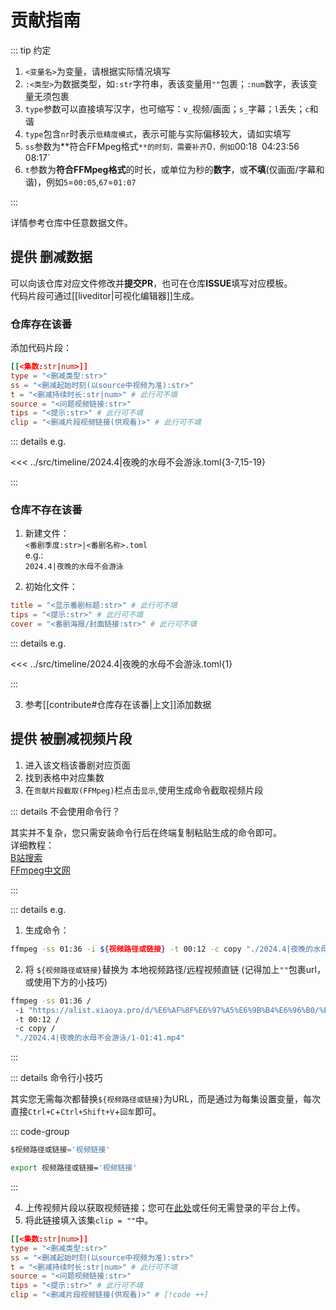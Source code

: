 # 贡献指南

::: tip 约定

1. `<变量名>`为变量，请根据实际情况填写  
2. `:<类型>`为数据类型，如`:str`字符串，表该变量用`""`包裹；`:num`数字，表该变量无须包裹  
3. `type`参数可以直接填写汉字，也可缩写：`v_`视频/画面；`s_`字幕；`l`丢失；`c`和谐  
4. `type`包含`nr`时表示`低精度模式`，表示可能与实际偏移较大，请如实填写  
5. `ss`参数为**符合FFMpeg格式`**的时刻，需要补齐`0`，例如`00:18` `04:23:56` `08:17`  
6. `t`参数为**符合FFMpeg格式**的时长，或单位为秒的**数字**，或**不填**(仅画面/字幕和谐)，例如`5`=`00:05`,`67`=`01:07`  

:::

详情参考仓库中任意数据文件。  

## 提供 删减数据

可以向该仓库对应文件修改并**提交PR**，也可在仓库**ISSUE**填写对应模板。  
代码片段可通过[[liveditor|可视化编辑器]]生成。  

### 仓库存在该番

添加代码片段：  

```toml
[[<集数:str|num>]]
type = "<删减类型:str>"
ss = "<删减起始时刻(以source中视频为准):str>"
t = "<删减持续时长:str|num>" # 此行可不填
source = "<问题视频链接:str>"
tips = "<提示:str>" # 此行可不填
clip = "<删减片段视频链接(供观看)>" # 此行可不填
```

::: details e.g.

<<< ../src/timeline/2024.4|夜晚的水母不会游泳.toml{3-7,15-19}

:::

### 仓库不存在该番

1. 新建文件：  
`<番剧季度:str>|<番剧名称>.toml`  
e.g.:  
`2024.4|夜晚的水母不会游泳`  

2. 初始化文件：  

```toml
title = "<显示番剧标题:str>" # 此行可不填
tips = "<提示:str>" # 此行可不填
cover = "<番剧海报/封面链接:str>" # 此行可不填
```

::: details e.g.

<<< ../src/timeline/2024.4|夜晚的水母不会游泳.toml{1}

:::

3. 参考[[contribute#仓库存在该番|上文]]添加数据

## 提供 被删减视频片段

1. 进入该文档该番剧对应页面  
2. 找到表格中对应集数  
3. 在`贡献片段截取(FFMpeg)`栏点击`显示`,使用生成命令截取视频片段  

::: details 不会使用命令行？

其实并不复杂，您只需安装命令行后在终端复制粘贴生成的命令即可。  
详细教程：  
[B站搜索](https://search.bilibili.com/all?keyword=ffmpeg)  
[FFmpeg中文网](https://ffmpeg.github.net.cn/)  

:::

::: details e.g.

1. 生成命令：

```zsh
ffmpeg -ss 01:36 -i ${视频路径或链接} -t 00:12 -c copy "./2024.4|夜晚的水母不会游泳/1-01:41.mp4"
```

2. 将 `${视频路径或链接}`替换为 本地视频路径/远程视频直链 (记得加上`""`包裹url，或使用下方的小技巧)

```zsh
ffmpeg -ss 01:36 /
 -i "https://alist.xiaoya.pro/d/%E6%AF%8F%E6%97%A5%E6%9B%B4%E6%96%B0/%E5%8A%A8%E6%BC%AB/%E6%97%A5%E6%9C%AC/%E6%96%B0%E7%95%AA/06/%E5%A4%9C%E6%99%9A%E7%9A%84%E6%B0%B4%E6%AF%8D%E4%B8%8D%E4%BC%9A%E6%B8%B8%E6%B3%B3/%5BANi%5D%20%E5%A4%9C%E6%99%9A%E7%9A%84%E6%B0%B4%E6%AF%8D%E4%B8%8D%E6%9C%83%E6%B8%B8%E6%B3%B3%20-%2001%20%5B1080P%5D%5BBaha%5D%5BWEB-DL%5D%5BAAC%20AVC%5D%5BCHT%5D.mp4" / # [!code ++]
 -t 00:12 /
 -c copy /
 "./2024.4|夜晚的水母不会游泳/1-01:41.mp4"
```

:::

::: details 命令行小技巧

其实您无需每次都替换`${视频路径或链接}`为URL，而是通过为每集设置变量，每次直接`Ctrl+C`+`Ctrl+Shift+V`+`回车`即可。  

::: code-group

```powershell [Windows]
$视频路径或链接='视频链接'
```

```zsh [Linux/Mac]
export 视频路径或链接='视频链接'
```

:::

4. 上传视频片段以获取视频链接；您可在[此处](https://alist.xrzyun.eu.org/aniclip-upload)或任何无需登录的平台上传。  
5. 将此链接填入该集`clip = ""`中。  

```toml
[[<集数:str|num>]]
type = "<删减类型:str>"
ss = "<删减起始时刻(以source中视频为准):str>"
t = "<删减持续时长:str|num>" # 此行可不填
source = "<问题视频链接:str>"
tips = "<提示:str>" # 此行可不填
clip = "<删减片段视频链接(供观看)>" # [!code ++]
```
